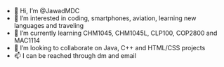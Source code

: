 - 👋 Hi, I’m @JawadMDC
- 👀 I’m interested in coding, smartphones, aviation, learning new languages and traveling
- 🌱 I’m currently learning CHM1045, CHM1045L, CLP100, COP2800 and MAC1114
- 💞️ I’m looking to collaborate on Java, C++ and HTML/CSS projects
- 📫 I can be reached through dm and email

<!---
JawadMDC/JawadMDC is a ✨ special ✨ repository because its `README.md` (this file) appears on your GitHub profile.
You can click the Preview link to take a look at your changes.
--->
